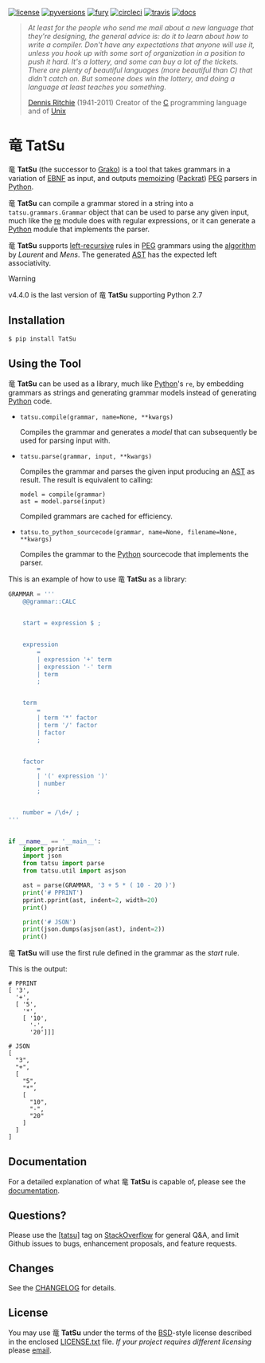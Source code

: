 [![license](https://img.shields.io/badge/license-BSD-blue.svg)](https://raw.githubusercontent.com/neogeny/tatsu/master/LICENSE.txt) [![pyversions](https://img.shields.io/pypi/pyversions/tatsu.svg)](https://pypi.python.org/pypi/tatsu) [![fury](https://badge.fury.io/py/tatsu.svg)](https://badge.fury.io/py/tatsu) [![circleci](https://circleci.com/gh/neogeny/TatSu.svg?style=shield)](https://circleci.com/gh/neogeny/TatSu) [![travis](https://secure.travis-ci.org/neogeny/TatSu.svg)](http://travis-ci.org/neogeny/TatSu) [![docs](https://readthedocs.org/projects/tatsu/badge/?version=stable)](http://tatsu.readthedocs.io/en/stable/)

> *At least for the people who send me mail about a new language that they're designing, the general advice is: do it to learn about how to write a compiler. Don't have any expectations that anyone will use it, unless you hook up with some sort of organization in a position to push it hard. It's a lottery, and some can buy a lot of the tickets. There are plenty of beautiful languages (more beautiful than C) that didn't catch on. But someone does win the lottery, and doing a language at least teaches you something.*
> 
> [Dennis Ritchie](http://en.wikipedia.org/wiki/Dennis_Ritchie) (1941-2011) Creator of the [C](http://en.wikipedia.org/wiki/C_language) programming language and of [Unix](http://en.wikipedia.org/wiki/Unix)

# 竜 **TatSu**

竜 **TatSu** (the successor to [Grako](https://bitbucket.org/neogeny/grako/)) is a tool that takes grammars in a variation of [EBNF](http://en.wikipedia.org/wiki/Ebnf) as input, and outputs [memoizing](http://en.wikipedia.org/wiki/Memoization) ([Packrat](http://bford.info/packrat/)) [PEG](http://en.wikipedia.org/wiki/Parsing_expression_grammar) parsers in [Python](http://python.org).

竜 **TatSu** can compile a grammar stored in a string into a `tatsu.grammars.Grammar` object that can be used to parse any given input, much like the [re](https://docs.python.org/3.7/library/re.html) module does with regular expressions, or it can generate a [Python](http://python.org) module that implements the parser.

竜 **TatSu** supports [left-recursive](https://en.wikipedia.org/wiki/Left_recursion) rules in [PEG](http://en.wikipedia.org/wiki/Parsing_expression_grammar) grammars using the [algorithm](http://norswap.com/pubs/sle2016.pdf) by *Laurent* and *Mens*. The generated [AST](http://en.wikipedia.org/wiki/Abstract_syntax_tree) has the expected left associativity.

<div class="warning">

<div class="admonition-title">

Warning

</div>

v4.4.0 is the last version of 竜 **TatSu** supporting Python 2.7

</div>

## Installation

``` bash
$ pip install TatSu
```

## Using the Tool

竜 **TatSu** can be used as a library, much like [Python](http://python.org)'s `re`, by embedding grammars as strings and generating grammar models instead of generating [Python](http://python.org) code.

  - `tatsu.compile(grammar, name=None, **kwargs)`
    
    Compiles the grammar and generates a *model* that can subsequently be used for parsing input with.

  - `tatsu.parse(grammar, input, **kwargs)`
    
    Compiles the grammar and parses the given input producing an [AST](http://en.wikipedia.org/wiki/Abstract_syntax_tree) as result. The result is equivalent to calling:
    
        model = compile(grammar)
        ast = model.parse(input)
    
    Compiled grammars are cached for efficiency.

  - `tatsu.to_python_sourcecode(grammar, name=None, filename=None, **kwargs)`
    
    Compiles the grammar to the [Python](http://python.org) sourcecode that implements the parser.

This is an example of how to use 竜 **TatSu** as a library:

``` python
GRAMMAR = '''
    @@grammar::CALC


    start = expression $ ;


    expression
        =
        | expression '+' term
        | expression '-' term
        | term
        ;


    term
        =
        | term '*' factor
        | term '/' factor
        | factor
        ;


    factor
        =
        | '(' expression ')'
        | number
        ;


    number = /\d+/ ;
'''


if __name__ == '__main__':
    import pprint
    import json
    from tatsu import parse
    from tatsu.util import asjson

    ast = parse(GRAMMAR, '3 + 5 * ( 10 - 20 )')
    print('# PPRINT')
    pprint.pprint(ast, indent=2, width=20)
    print()

    print('# JSON')
    print(json.dumps(asjson(ast), indent=2))
    print()
```

竜 **TatSu** will use the first rule defined in the grammar as the *start* rule.

This is the output:

``` console
# PPRINT
[ '3',
  '+',
  [ '5',
    '*',
    [ '10',
      '-',
      '20']]]

# JSON
[
  "3",
  "+",
  [
    "5",
    "*",
    [
      "10",
      "-",
      "20"
    ]
  ]
]
```

## Documentation

For a detailed explanation of what 竜 **TatSu** is capable of, please see the [documentation](http://tatsu.readthedocs.io/).

## Questions?

Please use the [\[tatsu\]](https://stackoverflow.com/tags/tatsu/info) tag on [StackOverflow](http://stackoverflow.com/tags/tatsu/info) for general Q\&A, and limit Github issues to bugs, enhancement proposals, and feature requests.

## Changes

See the [CHANGELOG](https://github.com/neogeny/TatSu/releases) for details.

## License

You may use 竜 **TatSu** under the terms of the [BSD](http://en.wikipedia.org/wiki/BSD_licenses#2-clause_license_.28.22Simplified_BSD_License.22_or_.22FreeBSD_License.22.29)-style license described in the enclosed [LICENSE.txt](LICENSE.txt) file. *If your project requires different licensing* please [email](mailto:apalala@gmail.com).
